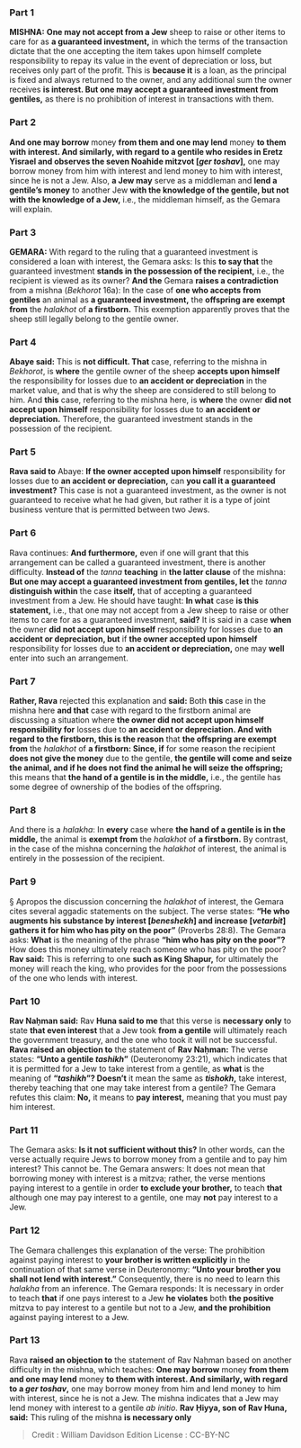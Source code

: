
### Part 1
<strong>MISHNA:</strong> <b>One may not accept from a Jew</b> sheep to raise or other items to care for as <b>a guaranteed investment,</b> in which the terms of the transaction dictate that the one accepting the item takes upon himself complete responsibility to repay its value in the event of depreciation or loss, but receives only part of the profit. This is <b>because it</b> is a loan, as the principal is fixed and always returned to the owner, and any additional sum the owner receives <b>is interest. But one may accept a guaranteed investment from gentiles,</b> as there is no prohibition of interest in transactions with them.

### Part 2
<b>And one may borrow</b> money <b>from them and one may lend</b> money <b>to them with interest. And similarly, with regard to a gentile who resides in Eretz Yisrael and observes the seven Noahide mitzvot [<i>ger toshav</i>],</b> one may borrow money from him with interest and lend money to him with interest, since he is not a Jew. Also, <b>a Jew may</b> serve as a middleman and <b>lend a gentile’s money</b> to another Jew <b>with the knowledge of the gentile, but not with the knowledge of a Jew,</b> i.e., the middleman himself, as the Gemara will explain.

### Part 3
<strong>GEMARA:</strong> With regard to the ruling that a guaranteed investment is considered a loan with interest, the Gemara asks: Is this <b>to say that</b> the guaranteed investment <b>stands in the possession of the recipient,</b> i.e., the recipient is viewed as its owner? <b>And the</b> Gemara <b>raises a contradiction</b> from a mishna (<i>Bekhorot</i> 16a): In the case of <b>one who accepts from gentiles</b> an animal as <b>a guaranteed investment,</b> the <b>offspring are exempt from</b> the <i>halakhot</i> of <b>a firstborn.</b> This exemption apparently proves that the sheep still legally belong to the gentile owner.

### Part 4
<b>Abaye said:</b> This is <b>not difficult. That</b> case, referring to the mishna in <i>Bekhorot</i>, is <b>where</b> the gentile owner of the sheep <b>accepts upon himself</b> the responsibility for losses due to <b>an accident or depreciation</b> in the market value, and that is why the sheep are considered to still belong to him. And <b>this</b> case, referring to the mishna here, is <b>where</b> the owner <b>did not accept upon himself</b> responsibility for losses due to <b>an accident or depreciation.</b> Therefore, the guaranteed investment stands in the possession of the recipient.

### Part 5
<b>Rava said to</b> Abaye: <b>If the owner accepted upon himself</b> responsibility for losses due to <b>an accident or depreciation,</b> can <b>you call it a guaranteed investment?</b> This case is not a guaranteed investment, as the owner is not guaranteed to receive what he had given, but rather it is a type of joint business venture that is permitted between two Jews.

### Part 6
Rava continues: <b>And furthermore,</b> even if one will grant that this arrangement can be called a guaranteed investment, there is another difficulty. <b>Instead of</b> the <i>tanna</i> <b>teaching</b> in <b>the latter clause</b> of the mishna: <b>But one may accept a guaranteed investment from gentiles, let</b> the <i>tanna</i> <b>distinguish within</b> the case <b>itself,</b> that of accepting a guaranteed investment from a Jew. He should have taught: <b>In what</b> case <b>is this statement,</b> i.e., that one may not accept from a Jew sheep to raise or other items to care for as a guaranteed investment, <b>said?</b> It is said in a case <b>when</b> the owner <b>did not accept upon himself</b> responsibility for losses due to <b>an accident or depreciation, but</b> if <b>the owner accepted upon himself</b> responsibility for losses due to <b>an accident or depreciation,</b> one may <b>well</b> enter into such an arrangement.

### Part 7
<b>Rather, Rava</b> rejected this explanation and <b>said:</b> Both <b>this</b> case in the mishna here <b>and that</b> case with regard to the firstborn animal are discussing a situation where <b>the owner did not accept upon himself responsibility for</b> losses due to <b>an accident or depreciation. And with regard to the firstborn, this is the reason</b> that <b>the offspring are exempt from</b> the <i>halakhot</i> of <b>a firstborn: Since, if</b> for some reason the recipient <b>does not give the money</b> due to the gentile, <b>the gentile will come and seize the animal, and if he does not find the animal he will seize the offspring;</b> this means that <b>the hand of a gentile is in the middle,</b> i.e., the gentile has some degree of ownership of the bodies of the offspring.

### Part 8
And there is a <i>halakha</i>: In <b>every</b> case where <b>the hand of a gentile is in the middle,</b> the animal is <b>exempt from</b> the <i>halakhot</i> of <b>a firstborn.</b> By contrast, in the case of the mishna concerning the <i>halakhot</i> of interest, the animal is entirely in the possession of the recipient.

### Part 9
§ Apropos the discussion concerning the <i>halakhot</i> of interest, the Gemara cites several aggadic statements on the subject. The verse states: <b>“He who augments his substance by interest [<i>beneshekh</i>] and increase [<i>vetarbit</i>] gathers it for him who has pity on the poor”</b> (Proverbs 28:8). The Gemara asks: <b>What</b> is the meaning of the phrase <b>“him who has pity on the poor”?</b> How does this money ultimately reach someone who has pity on the poor? <b>Rav said:</b> This is referring to one <b>such as King Shapur,</b> for ultimately the money will reach the king, who provides for the poor from the possessions of the one who lends with interest.

### Part 10
<b>Rav Naḥman said:</b> Rav <b>Huna said to me</b> that this verse is <b>necessary only</b> to state <b>that even interest</b> that a Jew took <b>from a gentile</b> will ultimately reach the government treasury, and the one who took it will not be successful. <b>Rava raised an objection to</b> the statement of <b>Rav Naḥman:</b> The verse states: <b>“Unto a gentile <i>tashikh</i>”</b> (Deuteronomy 23:21), which indicates that it is permitted for a Jew to take interest from a gentile, as <b>what</b> is the meaning of <b>“<i>tashikh</i>”? Doesn’t</b> it mean the same as <b><i>tishokh</i>,</b> take interest, thereby teaching that one may take interest from a gentile? The Gemara refutes this claim: <b>No,</b> it means to <b>pay interest,</b> meaning that you must pay him interest.

### Part 11
The Gemara asks: <b>Is it not sufficient without this?</b> In other words, can the verse actually require Jews to borrow money from a gentile and to pay him interest? This cannot be. The Gemara answers: It does not mean that borrowing money with interest is a mitzva; rather, the verse mentions paying interest to a gentile in order <b>to exclude your brother,</b> to teach <b>that</b> although one may pay interest to a gentile, one may <b>not</b> pay interest to a Jew.

### Part 12
The Gemara challenges this explanation of the verse: The prohibition against paying interest to <b>your brother is written explicitly</b> in the continuation of that same verse in Deuteronomy: <b>“Unto your brother you shall not lend with interest.”</b> Consequently, there is no need to learn this <i>halakha</i> from an inference. The Gemara responds: It is necessary in order to teach <b>that</b> if one pays interest to a Jew <b>he violates</b> both <b>the positive</b> mitzva to pay interest to a gentile but not to a Jew, <b>and the prohibition</b> against paying interest to a Jew.

### Part 13
Rava <b>raised an objection to</b> the statement of Rav Naḥman based on another difficulty in the mishna, which teaches: <b>One may borrow</b> money <b>from them and one may lend</b> money <b>to them with interest. And similarly, with regard to a <i>ger toshav</i>,</b> one may borrow money from him and lend money to him with interest, since he is not a Jew. The mishna indicates that a Jew may lend money with interest to a gentile <i>ab initio</i>. <b>Rav Ḥiyya, son of Rav Huna, said:</b> This ruling of the mishna <b>is necessary only</b>

>Credit : William Davidson Edition
>License : CC-BY-NC